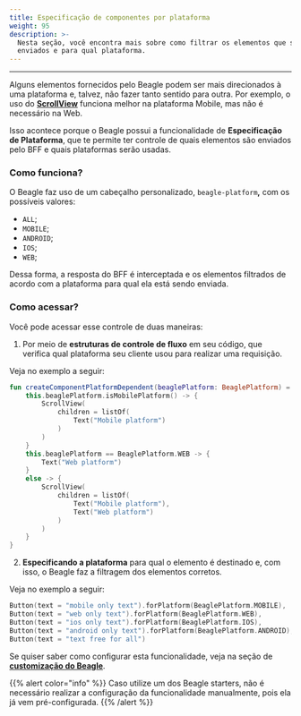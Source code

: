 ```yaml
---
title: Especificação de componentes por plataforma
weight: 95
description: >-
  Nesta seção, você encontra mais sobre como filtrar os elementos que são
  enviados e para qual plataforma.
---
```


---

Alguns elementos fornecidos pelo Beagle podem ser mais direcionados à uma plataforma e, talvez, não fazer tanto sentido para outra. Por exemplo, o uso do [**ScrollView**](/pt/api/components/layout/scrollview) funciona melhor na plataforma Mobile, mas não é necessário na Web.

Isso acontece porque o Beagle possui a funcionalidade de **Especificação de Plataforma**, que te permite ter controle de quais elementos são enviados pelo BFF e quais plataformas serão usadas.

### Como funciona?

O Beagle faz uso de um cabeçalho personalizado, `beagle-platform`**,** com os possíveis valores:

- `ALL`;
- `MOBILE`;
- `ANDROID`;
- `IOS`;
- `WEB`;

Dessa forma, a resposta do BFF é interceptada e os elementos filtrados de acordo com a plataforma para qual ela está sendo enviada.

### Como acessar?

Você pode acessar esse controle de duas maneiras:

1. Por meio de **estruturas de controle de fluxo** em seu código, que verifica qual plataforma seu cliente usou para realizar uma requisição.

Veja no exemplo a seguir:

```kotlin
fun createComponentPlatformDependent(beaglePlatform: BeaglePlatform) = when {
    this.beaglePlatform.isMobilePlatform() -> {
        ScrollView(
            children = listOf(
                Text("Mobile platform")
            )
        )
    }
    this.beaglePlatform == BeaglePlatform.WEB -> {
        Text("Web platform")
    }
    else -> {
        ScrollView(
            children = listOf(
                Text("Mobile platform"),
                Text("Web platform")
            )
        )
    }
}
```

2.  **Especificando a plataforma** para qual o elemento é destinado e, com isso, o Beagle faz a filtragem dos elementos corretos.

Veja no exemplo a seguir:

```kotlin
Button(text = "mobile only text").forPlatform(BeaglePlatform.MOBILE),
Button(text = "web only text").forPlatform(BeaglePlatform.WEB),
Button(text = "ios only text").forPlatform(BeaglePlatform.IOS),
Button(text = "android only text").forPlatform(BeaglePlatform.ANDROID),
Button(text = "text free for all")
```

Se quiser saber como configurar esta funcionalidade, veja na seção de [**customização do Beagle**](/pt/resources/customization/beagle-for-backend).

{{% alert color="info" %}}
Caso utilize um dos Beagle starters, não é necessário realizar a configuração da funcionalidade manualmente, pois ela já vem pré-configurada.
{{% /alert %}}
